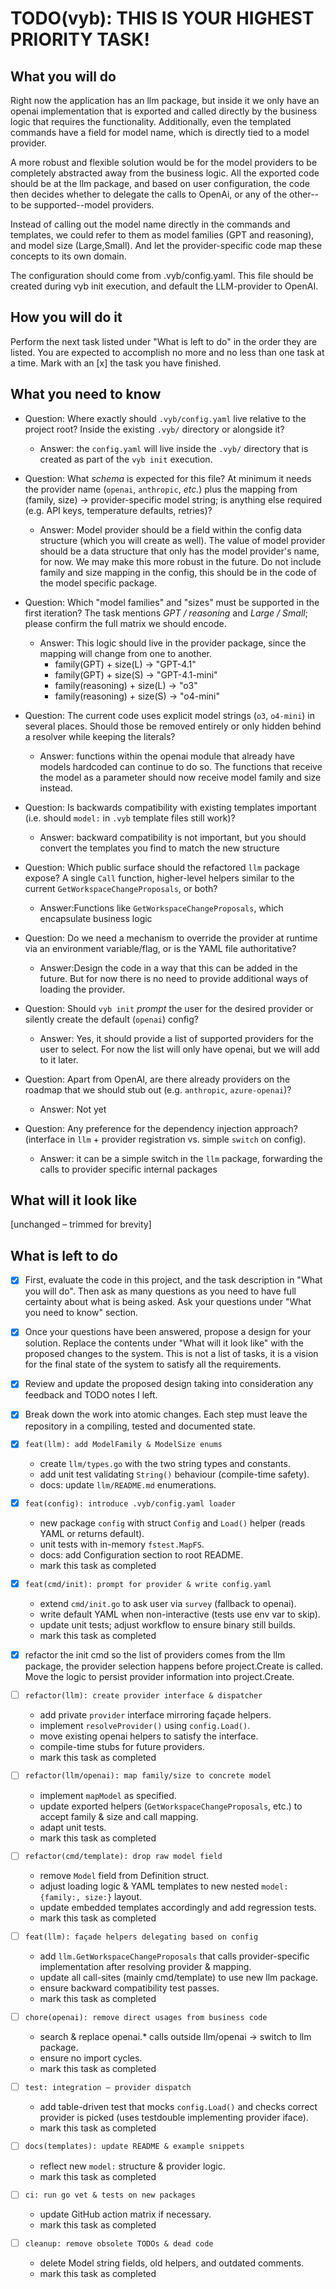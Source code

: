# TODO(vyb): THIS IS YOUR HIGHEST PRIORITY TASK!

## What you will do
Right now the application has an llm package, but inside it we only have
an openai implementation that is exported and called directly by the
business logic that requires the functionality. Additionally, even the
templated commands have a field for model name, which is directly tied
to a model provider.

A more robust and flexible solution would be for the model providers to
be completely abstracted away from the business logic. All the exported
code should be at the llm package, and based on user configuration, the
code then decides whether to delegate the calls to OpenAi, or any of the
other--to be supported--model providers.

Instead of calling out the model name directly in the commands and
templates, we could refer to them as model families (GPT and reasoning),
and model size (Large,Small). And let the provider-specific code map
these concepts to its own domain.

The configuration should come from .vyb/config.yaml. This file should be
created during vyb init execution, and default the LLM-provider to
OpenAI.

## How you will do it
Perform the next task listed under "What is left to do" in the order
they are listed. You are expected to accomplish no more and no less than
one task at a time. Mark with an [x] the task you have finished.

## What you need to know
- Question: Where exactly should `.vyb/config.yaml` live relative to the
  project root?  Inside the existing `.vyb/` directory or alongside it?
  - Answer: the `config.yaml` will live inside the `.vyb/` directory that
    is created as part of the `vyb init` execution.

- Question: What *schema* is expected for this file?  At minimum it needs
  the provider name (`openai`, `anthropic`, *etc.*) plus the mapping from
  (family, size) → provider-specific model string; is anything else
  required (e.g. API keys, temperature defaults, retries)?
  - Answer: Model provider should be a field within the config data
    structure (which you will create as well). The value of model
    provider should be a data structure that only has the model
    provider's name, for now. We may make this more robust in the
    future. Do not include family and size mapping in the config, this
    should be in the code of the model specific package.

- Question: Which "model families" and "sizes" must be supported in the
  first iteration?  The task mentions *GPT / reasoning* and *Large /
  Small*; please confirm the full matrix we should encode.
  - Answer: This logic should live in the provider package, since the
    mapping will change from one to another.
    - family(GPT) + size(L) -> "GPT-4.1"
    - family(GPT) + size(S) -> "GPT-4.1-mini"
    - family(reasoning) + size(L) -> "o3"
    - family(reasoning) + size(S) -> "o4-mini" 

- Question: The current code uses explicit model strings (`o3`,
  `o4-mini`) in several places.  Should those be removed entirely or only
  hidden behind a resolver while keeping the literals?
  - Answer: functions within the openai module that already have models
    hardcoded can continue to do so. The functions that receive the
    model as a parameter should now receive model family and size
    instead. 

- Question: Is backwards compatibility with existing templates important
  (i.e. should `model:` in `.vyb` template files still work)?
  - Answer: backward compatibility is not important, but you should
    convert the templates you find to match the new structure

- Question: Which public surface should the refactored `llm` package
  expose?  A single `Call` function, higher-level helpers similar to the
  current `GetWorkspaceChangeProposals`, or both?
  - Answer:Functions like `GetWorkspaceChangeProposals`, which
    encapsulate business logic

- Question: Do we need a mechanism to override the provider at runtime
  via an environment variable/flag, or is the YAML file authoritative?
  - Answer:Design the code in a way that this can be added in the
    future. But for now there is no need to provide additional ways of
    loading the provider.

- Question: Should `vyb init` *prompt* the user for the desired provider
  or silently create the default (`openai`) config?
  - Answer: Yes, it should provide a list of supported providers for the
    user to select. For now the list will only have openai, but we will
    add to it later.

- Question: Apart from OpenAI, are there already providers on the
  roadmap that we should stub out (e.g. `anthropic`, `azure-openai`)?
  - Answer: Not yet

- Question: Any preference for the dependency injection approach?
  (interface in `llm` + provider registration vs. simple `switch` on
  config).
  - Answer: it can be a simple switch in the `llm` package, forwarding
    the calls to provider specific internal packages

## What will it look like
[unchanged – trimmed for brevity]

## What is left to do
- [x] First, evaluate the code in this project, and the task
      description in "What you will do". Then ask as many questions as
      you need to have full certainty about what is being asked. Ask
      your questions under "What you need to know" section.
- [x] Once your questions have been answered, propose a design for your
      solution. Replace the contents under "What will it look like" with
      the proposed changes to the system. This is not a list of tasks,
      it is a vision for the final state of the system to satisfy all
      the requirements.
- [x] Review and update the proposed design taking into consideration
      any feedback and TODO notes I left.
- [x] Break down the work into atomic changes. Each step must leave the
      repository in a compiling, tested and documented state.

- [x] `feat(llm): add ModelFamily & ModelSize enums`
   * create `llm/types.go` with the two string types and constants.
   * add unit test validating `String()` behaviour (compile-time safety).
   * docs: update `llm/README.md` enumerations.

- [x] `feat(config): introduce .vyb/config.yaml loader`
   * new package `config` with struct `Config` and `Load()` helper (reads
     YAML or returns default).
   * unit tests with in-memory `fstest.MapFS`.
   * docs: add Configuration section to root README.
   * mark this task as completed

- [x] `feat(cmd/init): prompt for provider & write config.yaml`
   * extend `cmd/init.go` to ask user via `survey` (fallback to openai).
   * write default YAML when non-interactive (tests use env var to skip).
   * update unit tests; adjust workflow to ensure binary still builds.
   * mark this task as completed

- [x] refactor the init cmd so the list of providers comes from the llm package, the provider selection happens before project.Create is called. Move the logic to persist provider information into project.Create.

- [ ] `refactor(llm): create provider interface & dispatcher`
   * add private `provider` interface mirroring façade helpers.
   * implement `resolveProvider()` using `config.Load()`.
   * move existing openai helpers to satisfy the interface.
   * compile-time stubs for future providers.
   * mark this task as completed

- [ ] `refactor(llm/openai): map family/size to concrete model`
   * implement `mapModel` as specified.
   * update exported helpers (`GetWorkspaceChangeProposals`, etc.) to
     accept family & size and call mapping.
   * adapt unit tests.
   * mark this task as completed

- [ ] `refactor(cmd/template): drop raw model field`
   * remove `Model` field from Definition struct.
   * adjust loading logic & YAML templates to new nested
     `model: {family:, size:}` layout.
   * update embedded templates accordingly and add regression tests.
   * mark this task as completed

- [ ] `feat(llm): façade helpers delegating based on config`
   * add `llm.GetWorkspaceChangeProposals` that calls provider-specific
     implementation after resolving provider & mapping.
   * update all call-sites (mainly cmd/template) to use new llm package.
   * ensure backward compatibility test passes.
   * mark this task as completed

- [ ] `chore(openai): remove direct usages from business code`
   * search & replace openai.* calls outside llm/openai → switch to llm
     package.
   * ensure no import cycles.
   * mark this task as completed

- [ ] `test: integration – provider dispatch`
   * add table-driven test that mocks `config.Load()` and checks correct
     provider is picked (uses testdouble implementing provider iface).
   * mark this task as completed

- [ ] `docs(templates): update README & example snippets`
    * reflect new `model:` structure & provider logic.
    * mark this task as completed

- [ ] `ci: run go vet & tests on new packages`
    * update GitHub action matrix if necessary.
    * mark this task as completed

- [ ] `cleanup: remove obsolete TODOs & dead code`
    * delete Model string fields, old helpers, and outdated comments.
    * mark this task as completed

